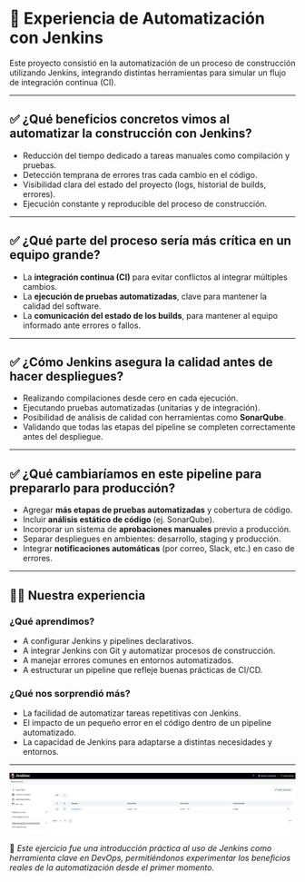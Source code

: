 # 🧪 Experiencia de Automatización con Jenkins

Este proyecto consistió en la automatización de un proceso de construcción utilizando Jenkins, integrando distintas herramientas para simular un flujo de integración continua (CI).

---

## ✅ ¿Qué beneficios concretos vimos al automatizar la construcción con Jenkins?

- Reducción del tiempo dedicado a tareas manuales como compilación y pruebas.
- Detección temprana de errores tras cada cambio en el código.
- Visibilidad clara del estado del proyecto (logs, historial de builds, errores).
- Ejecución constante y reproducible del proceso de construcción.

---

## ✅ ¿Qué parte del proceso sería más crítica en un equipo grande?

- La **integración continua (CI)** para evitar conflictos al integrar múltiples cambios.
- La **ejecución de pruebas automatizadas**, clave para mantener la calidad del software.
- La **comunicación del estado de los builds**, para mantener al equipo informado ante errores o fallos.

---

## ✅ ¿Cómo Jenkins asegura la calidad antes de hacer despliegues?

- Realizando compilaciones desde cero en cada ejecución.
- Ejecutando pruebas automatizadas (unitarias y de integración).
- Posibilidad de análisis de calidad con herramientas como **SonarQube**.
- Validando que todas las etapas del pipeline se completen correctamente antes del despliegue.

---

## ✅ ¿Qué cambiaríamos en este pipeline para prepararlo para producción?

- Agregar **más etapas de pruebas automatizadas** y cobertura de código.
- Incluir **análisis estático de código** (ej. SonarQube).
- Incorporar un sistema de **aprobaciones manuales** previo a producción.
- Separar despliegues en ambientes: desarrollo, staging y producción.
- Integrar **notificaciones automáticas** (por correo, Slack, etc.) en caso de errores.

---

## 🧑‍💻 Nuestra experiencia

### ¿Qué aprendimos?

- A configurar Jenkins y pipelines declarativos.
- A integrar Jenkins con Git y automatizar procesos de construcción.
- A manejar errores comunes en entornos automatizados.
- A estructurar un pipeline que refleje buenas prácticas de CI/CD.

### ¿Qué nos sorprendió más?

- La facilidad de automatizar tareas repetitivas con Jenkins.
- El impacto de un pequeño error en el código dentro de un pipeline automatizado.
- La capacidad de Jenkins para adaptarse a distintas necesidades y entornos.

---

![Vista del pipeline](src/images/jenkins.png)

🚀 *Este ejercicio fue una introducción práctica al uso de Jenkins como herramienta clave en DevOps, permitiéndonos experimentar los beneficios reales de la automatización desde el primer momento.*
